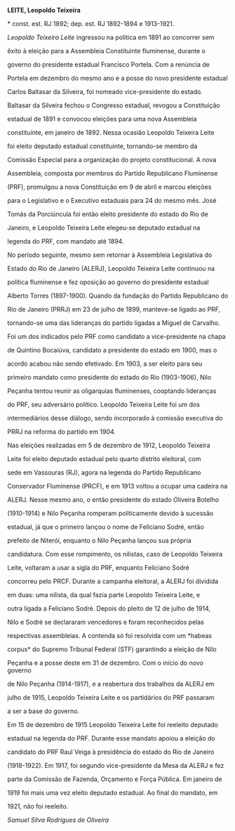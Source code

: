 **LEITE, Leopoldo Teixeira**



\* const. est. RJ 1892; dep. est. RJ 1892-1894 e 1913-1921.



*Leopoldo Teixeira Leite* ingressou na política em 1891 ao concorrer sem

êxito à eleição para a Assembleia Constituinte fluminense, durante o

governo do presidente estadual Francisco Portela. Com a renúncia de

Portela em dezembro do mesmo ano e a posse do novo presidente estadual

Carlos Baltasar da Silveira, foi nomeado vice-presidente do estado.

Baltasar da Silveira fechou o Congresso estadual, revogou a Constituição

estadual de 1891 e convocou eleições para uma nova Assembleia

constituinte, em janeiro de 1892. Nessa ocasião Leopoldo Teixeira Leite

foi eleito deputado estadual constituinte, tornando-se membro da

Comissão Especial para a organização do projeto constitucional. A nova

Assembleia, composta por membros do Partido Republicano Fluminense

(PRF), promulgou a nova Constituição em 9 de abril e marcou eleições

para o Legislativo e o Executivo estaduais para 24 do mesmo mês. José

Tomás da Porciúncula foi então eleito presidente do estado do Rio de

Janeiro, e Leopoldo Teixeira Leite elegeu-se deputado estadual na

legenda do PRF, com mandato até 1894.



No período seguinte, mesmo sem retornar à Assembleia Legislativa do

Estado do Rio de Janeiro (ALERJ), Leopoldo Teixeira Leite continuou na

política fluminense e fez oposição ao governo do presidente estadual

Alberto Torres (1897-1900). Quando da fundação do Partido Republicano do

Rio de Janeiro (PRRJ) em 23 de julho de 1899, manteve-se ligado ao PRF,

tornando-se uma das lideranças do partido ligadas a Miguel de Carvalho.

Foi um dos indicados pelo PRF como candidato a vice-presidente na chapa

de Quintino Bocaiúva, candidato a presidente do estado em 1900, mas o

acordo acabou não sendo efetivado. Em 1903, a ser eleito para seu

primeiro mandato como presidente do estado do Rio (1903-1906), Nilo

Peçanha tentou reunir as oligarquias fluminenses, cooptando lideranças

do PRF, seu adversário político. Leopoldo Teixeira Leite foi um dos

intermediários desse diálogo, sendo incorporado à comissão executiva do

PRRJ na reforma do partido em 1904.



Nas eleições realizadas em 5 de dezembro de 1912, Leopoldo Teixeira

Leite foi eleito deputado estadual pelo quarto distrito eleitoral, com

sede em Vassouras (RJ), agora na legenda do Partido Republicano

Conservador Fluminense (PRCF), e em 1913 voltou a ocupar uma cadeira na

ALERJ. Nesse mesmo ano, o então presidente do estado Oliveira Botelho

(1910-1914) e Nilo Peçanha romperam politicamente devido à sucessão

estadual, já que o primeiro lançou o nome de Feliciano Sodré, então

prefeito de Niterói, enquanto o Nilo Peçanha lançou sua própria

candidatura. Com esse rompimento, os nilistas, caso de Leopoldo Teixeira

Leite, voltaram a usar a sigla do PRF, enquanto Feliciano Sodré

concorreu pelo PRCF. Durante a campanha eleitoral, a ALERJ foi dividida

em duas: uma nilista, da qual fazia parte Leopoldo Teixeira Leite, e

outra ligada a Feliciano Sodré. Depois do pleito de 12 de julho de 1914,

Nilo e Sodré se declararam vencedores e foram reconhecidos pelas

respectivas assembleias. A contenda só foi resolvida com um *habeas

corpus* do Supremo Tribunal Federal (STF) garantindo a eleição de Nilo

Peçanha e a posse deste em 31 de dezembro. Com o início do novo governo

de Nilo Peçanha (1914-1917), e a reabertura dos trabalhos da ALERJ em

julho de 1915, Leopoldo Teixeira Leite e os partidários do PRF passaram

a ser a base do governo.



Em 15 de dezembro de 1915 Leopoldo Teixeira Leite foi reeleito deputado

estadual na legenda do PRF. Durante esse mandato apoiou a eleição do

candidato do PRF Raul Veiga à presidência do estado do Rio de Janeiro

(1918-1922). Em 1917, foi segundo vice-presidente da Mesa da ALERJ e fez

parte da Comissão de Fazenda, Orçamento e Força Pública. Em janeiro de

1919 foi mais uma vez eleito deputado estadual. Ao final do mandato, em

1921, não foi reeleito.



*Samuel Silva Rodrigues de Oliveira*




